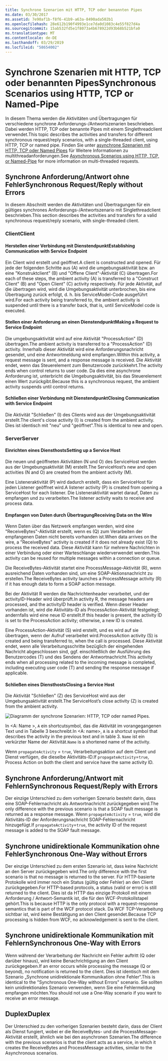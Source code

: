 ```yaml
---
title: Synchrone Szenarien mit HTTP, TCP oder benannten Pipes
ms.date: 03/30/2017
ms.assetid: 7e90af1b-f8f6-41b9-a63a-8490ada502b1
ms.openlocfilehash: 28e612b190f4993e1ce7da0d1083c4e55f827d4a
ms.sourcegitcommit: 15ab532fd5e1f8073a4b678922d93b68b521bfa0
ms.translationtype: MT
ms.contentlocale: de-DE
ms.lasthandoff: 03/29/2019
ms.locfileid: "58654002"
---
```

# <a name="synchronous-scenarios-using-http-tcp-or-named-pipe"></a><span data-ttu-id="19857-102">Synchrone Szenarien mit HTTP, TCP oder benannten Pipes</span><span class="sxs-lookup"><span data-stu-id="19857-102">Synchronous Scenarios using HTTP, TCP or Named-Pipe</span></span>
<span data-ttu-id="19857-103">In diesem Thema werden die Aktivitäten und Übertragungen für verschiedene synchrone Anforderungs-/Antwortszenarien beschrieben. Dabei werden HTTP, TCP oder benannte Pipes mit einem Singlethreadclient verwendet.</span><span class="sxs-lookup"><span data-stu-id="19857-103">This topic describes the activities and transfers for different synchronous request/reply scenarios, with a single-threaded client, using HTTP, TCP or named pipe.</span></span> <span data-ttu-id="19857-104">Finden Sie unter [asynchrone Szenarien mit HTTP, TCP oder Named Pipes](../../../../../docs/framework/wcf/diagnostics/tracing/asynchronous-scenarios-using-http-tcp-or-named-pipe.md) für Weitere Informationen zu multithreadanforderungen.</span><span class="sxs-lookup"><span data-stu-id="19857-104">See [Asynchronous Scenarios using HTTP, TCP, or Named-Pipe](../../../../../docs/framework/wcf/diagnostics/tracing/asynchronous-scenarios-using-http-tcp-or-named-pipe.md) for more information on multi-threaded requests.</span></span>  
  
## <a name="synchronous-requestreply-without-errors"></a><span data-ttu-id="19857-105">Synchrone Anforderung/Antwort ohne Fehler</span><span class="sxs-lookup"><span data-stu-id="19857-105">Synchronous Request/Reply without Errors</span></span>  
 <span data-ttu-id="19857-106">In diesem Abschnitt werden die Aktivitäten und Übertragungen für ein gültiges synchrones Anforderungs-/Antwortszenario mit Singlethreadclient beschrieben.</span><span class="sxs-lookup"><span data-stu-id="19857-106">This section describes the activities and transfers for a valid synchronous request/reply scenario, with single-threaded client.</span></span>  
  
### <a name="client"></a><span data-ttu-id="19857-107">Client</span><span class="sxs-lookup"><span data-stu-id="19857-107">Client</span></span>  
  
#### <a name="establishing-communication-with-service-endpoint"></a><span data-ttu-id="19857-108">Herstellen einer Verbindung mit Dienstendpunkt</span><span class="sxs-lookup"><span data-stu-id="19857-108">Establishing Communication with Service Endpoint</span></span>  
 <span data-ttu-id="19857-109">Ein Client wird erstellt und geöffnet.</span><span class="sxs-lookup"><span data-stu-id="19857-109">A client is constructed and opened.</span></span> <span data-ttu-id="19857-110">Für jede der folgenden Schritte aus (A) wird die umgebungsaktivität bzw. an eine "Konstruktclient" (B) und "Offene Client"-Aktivität (C) übertragen.</span><span class="sxs-lookup"><span data-stu-id="19857-110">For each of these steps, the ambient activity (A) is transferred to a "Construct Client" (B) and "Open Client" (C) activity respectively.</span></span> <span data-ttu-id="19857-111">Für jede Aktivität, auf die übertragen wird, wird die Umgebungsaktivität unterbrochen, bis eine Übertragung zurück erfolgt, d. h. bis ServiceModel-Code ausgeführt wird.</span><span class="sxs-lookup"><span data-stu-id="19857-111">For each activity being transferred to, the ambient activity is suspended until there is a transfer back, that is, until ServiceModel code is executed.</span></span>  
  
#### <a name="making-a-request-to-service-endpoint"></a><span data-ttu-id="19857-112">Stellen einer Anforderung an einen Dienstendpunkt</span><span class="sxs-lookup"><span data-stu-id="19857-112">Making a Request to Service Endpoint</span></span>  
 <span data-ttu-id="19857-113">Die umgebungsaktivität wird auf eine Aktivität "ProcessAction" (D) übertragen.</span><span class="sxs-lookup"><span data-stu-id="19857-113">The ambient activity is transferred to a "ProcessAction" (D) activity.</span></span> <span data-ttu-id="19857-114">Innerhalb dieser Aktivität wird eine Anforderungsnachricht gesendet, und eine Antwortmeldung wird empfangen.</span><span class="sxs-lookup"><span data-stu-id="19857-114">Within this activity, a request message is sent, and a response message is received.</span></span> <span data-ttu-id="19857-115">Die Aktivität endet, wenn das Steuerelement zum Benutzercode zurückkehrt.</span><span class="sxs-lookup"><span data-stu-id="19857-115">The activity ends when control returns to user code.</span></span> <span data-ttu-id="19857-116">Da dies eine asynchrone Anforderung ist, unterbricht die Umgebungsaktivität, bis das Steuerelement einen Wert zurückgibt.</span><span class="sxs-lookup"><span data-stu-id="19857-116">Because this is a synchronous request, the ambient activity suspends until control returns.</span></span>  
  
#### <a name="closing-communication-with-service-endpoint"></a><span data-ttu-id="19857-117">Schließen einer Verbindung mit Dienstendpunkt</span><span class="sxs-lookup"><span data-stu-id="19857-117">Closing Communication with Service Endpoint</span></span>  
 <span data-ttu-id="19857-118">Die Aktivität "Schließen" (I) des Clients wird aus der Umgebungsaktivität erstellt.</span><span class="sxs-lookup"><span data-stu-id="19857-118">The client's close activity (I) is created from the ambient activity.</span></span> <span data-ttu-id="19857-119">Dies ist identisch mit "neu" und "geöffnet".</span><span class="sxs-lookup"><span data-stu-id="19857-119">This is identical to new and open.</span></span>  
  
### <a name="server"></a><span data-ttu-id="19857-120">Server</span><span class="sxs-lookup"><span data-stu-id="19857-120">Server</span></span>  
  
#### <a name="setting-up-a-service-host"></a><span data-ttu-id="19857-121">Einrichten eines Diensthosts</span><span class="sxs-lookup"><span data-stu-id="19857-121">Setting up a Service Host</span></span>  
 <span data-ttu-id="19857-122">Die neuen und geöffneten Aktivitäten (N und O) des ServiceHost werden aus der Umgebungsaktivität (M) erstellt.</span><span class="sxs-lookup"><span data-stu-id="19857-122">The ServiceHost’s new and open activities (N and O) are created from the ambient activity (M).</span></span>  
  
 <span data-ttu-id="19857-123">Eine Listeneraktivität (P) wird dadurch erstellt, dass ein ServiceHost für jeden Listener geöffnet wird.</span><span class="sxs-lookup"><span data-stu-id="19857-123">A listener activity (P) is created from opening a ServiceHost for each listener.</span></span> <span data-ttu-id="19857-124">Die Listeneraktivität wartet darauf, Daten zu empfangen und zu verarbeiten.</span><span class="sxs-lookup"><span data-stu-id="19857-124">The listener activity waits to receive and process data.</span></span>  
  
#### <a name="receiving-data-on-the-wire"></a><span data-ttu-id="19857-125">Empfangen von Daten durch Übertragung</span><span class="sxs-lookup"><span data-stu-id="19857-125">Receiving Data on the Wire</span></span>  
 <span data-ttu-id="19857-126">Wenn Daten über das Netzwerk empfangen werden, wird eine "ReceiveBytes"-Aktivität erstellt, wenn es (Q) zum Verarbeiten der empfangenen Daten nicht bereits vorhanden ist.</span><span class="sxs-lookup"><span data-stu-id="19857-126">When data arrives on the wire, a "ReceiveBytes" activity is created if it does not already exist (Q) to process the received data.</span></span> <span data-ttu-id="19857-127">Diese Aktivität kann für mehrere Nachrichten in einer Verbindung oder einer Warteschlange wiederverwendet werden.</span><span class="sxs-lookup"><span data-stu-id="19857-127">This activity can be reused for multiple messages within a connection or queue.</span></span>  
  
 <span data-ttu-id="19857-128">Die ReceiveBytes-Aktivität startet eine ProcessMessage-Aktivität (R), wenn ausreichend Daten vorhanden sind, um eine SOAP-Aktionsnachricht zu erstellen.</span><span class="sxs-lookup"><span data-stu-id="19857-128">The ReceiveBytes activity launches a ProcessMessage activity (R) if it has enough data to form a SOAP action message.</span></span>  
  
 <span data-ttu-id="19857-129">Bei der Aktivität R werden die Nachrichtenheader verarbeitet, und der activityID-Header wird überprüft.</span><span class="sxs-lookup"><span data-stu-id="19857-129">In activity R, the message headers are processed, and the activityID header is verified.</span></span> <span data-ttu-id="19857-130">Wenn dieser Header vorhanden ist, wird die Aktivitäts-ID als ProcessAction-Aktivität festgelegt; andernfalls wird eine neue ID erstellt.</span><span class="sxs-lookup"><span data-stu-id="19857-130">If this header is present, the activity ID is set to the ProcessAction activity; otherwise, a new ID is created.</span></span>  
  
 <span data-ttu-id="19857-131">Eine ProcessAction-Aktivität (S) wird erstellt, und es wird auf sie übertragen, wenn der Aufruf verarbeitet wird.</span><span class="sxs-lookup"><span data-stu-id="19857-131">ProcessAction activity (S) is created and being transferred to, when the call is processed.</span></span> <span data-ttu-id="19857-132">Diese Aktivität endet, wenn alle Verarbeitungsschritte bezüglich der eingehenden Nachricht abgeschlossen sind, ggf. einschließlich der Ausführung des Benutzercodes (T) und des Sendens der Antwortnachricht.</span><span class="sxs-lookup"><span data-stu-id="19857-132">This activity ends when all processing related to the incoming message is completed, including executing user code (T) and sending the response message if applicable.</span></span>  
  
#### <a name="closing-a-service-host"></a><span data-ttu-id="19857-133">Schließen eines Diensthosts</span><span class="sxs-lookup"><span data-stu-id="19857-133">Closing a Service Host</span></span>  
 <span data-ttu-id="19857-134">Die Aktivität "Schließen" (Z) des ServiceHost wird aus der Umgebungsaktivität erstellt.</span><span class="sxs-lookup"><span data-stu-id="19857-134">The ServiceHost’s close activity (Z) is created from the ambient activity.</span></span>  
  
 ![Diagramm der synchrone Szenarien: HTTP, TCP oder named Pipes.](./media/synchronous-scenarios-using-http-tcp-or-named-pipe/synchronous-scenario-http-tcp-named-pipes.gif)  
  
 <span data-ttu-id="19857-136">In \<A: Name >, `A` ein shortcutsymbol, das die Aktivität im vorangegangenen Text und in Tabelle 3 beschreibt.</span><span class="sxs-lookup"><span data-stu-id="19857-136">In \<A: name>, `A` is a shortcut symbol that describes the activity in the previous text and in table 3.</span></span> <span data-ttu-id="19857-137">`Name` ist ein verkürzter Name der Aktivität.</span><span class="sxs-lookup"><span data-stu-id="19857-137">`Name` is a shortened name of the activity.</span></span>  
  
 <span data-ttu-id="19857-138">Wenn `propagateActivity` = `true`, Verarbeitungsaktion auf dem Client und Dienst verfügen, die dieselbe Aktivitäts-ID.</span><span class="sxs-lookup"><span data-stu-id="19857-138">If `propagateActivity`=`true`, Process Action on both the client and service have the same activity ID.</span></span>  
  
## <a name="synchronous-requestreply-with-errors"></a><span data-ttu-id="19857-139">Synchrone Anforderung/Antwort mit Fehlern</span><span class="sxs-lookup"><span data-stu-id="19857-139">Synchronous Request/Reply with Errors</span></span>  
 <span data-ttu-id="19857-140">Der einzige Unterschied zu dem vorherigen Szenario besteht darin, dass eine SOAP-Fehlernachricht als Antwortnachricht zurückgegeben wird.</span><span class="sxs-lookup"><span data-stu-id="19857-140">The only difference with the previous scenario is that a SOAP fault message is returned as a response message.</span></span> <span data-ttu-id="19857-141">Wenn `propagateActivity` = `true`, wird die Aktivitäts-ID der Anforderungsnachricht SOAP-Fehlernachricht hinzugefügt.</span><span class="sxs-lookup"><span data-stu-id="19857-141">If `propagateActivity`=`true`, the activity ID of the request message is added to the SOAP fault message.</span></span>  
  
## <a name="synchronous-one-way-without-errors"></a><span data-ttu-id="19857-142">Synchrone unidirektionale Kommunikation ohne Fehler</span><span class="sxs-lookup"><span data-stu-id="19857-142">Synchronous One-Way without Errors</span></span>  
 <span data-ttu-id="19857-143">Der einzige Unterschied zu dem ersten Szenario ist, dass keine Nachricht an den Server zurückgegeben wird.</span><span class="sxs-lookup"><span data-stu-id="19857-143">The only difference with the first scenario is that no message is returned to the server.</span></span> <span data-ttu-id="19857-144">Für HTTP-basierte Protokolle wird immer noch ein Status (gültig oder Fehler) an den Client zurückgegeben.</span><span class="sxs-lookup"><span data-stu-id="19857-144">For HTTP-based protocols, a status (valid or error) is still returned to the client.</span></span> <span data-ttu-id="19857-145">Dies ist da HTTP das einzige Protokoll mit einem Anforderung / Antwort-Semantik ist, die für den WCF-Protokollstapel gehört.</span><span class="sxs-lookup"><span data-stu-id="19857-145">This is because HTTP is the only protocol with a request-response semantics that is part of the WCF protocol stack.</span></span> <span data-ttu-id="19857-146">Da WCF TCP-Verarbeitung sichtbar ist, wird keine Bestätigung an den Client gesendet.</span><span class="sxs-lookup"><span data-stu-id="19857-146">Because TCP processing is hidden from WCF, no acknowledgement is sent to the client.</span></span>  
  
## <a name="synchronous-one-way-with-errors"></a><span data-ttu-id="19857-147">Synchrone unidirektionale Kommunikation mit Fehlern</span><span class="sxs-lookup"><span data-stu-id="19857-147">Synchronous One-Way with Errors</span></span>  
 <span data-ttu-id="19857-148">Wenn während der Verarbeitung der Nachricht ein Fehler auftritt (Q oder darüber hinaus), wird keine Benachrichtigung an den Client zurückgegeben.</span><span class="sxs-lookup"><span data-stu-id="19857-148">If an error occurs while processing the message (Q or beyond), no notification is returned to the client.</span></span> <span data-ttu-id="19857-149">Dies ist identisch mit dem Szenario „Synchrone unidirektionale Kommunikation ohne Fehler“.</span><span class="sxs-lookup"><span data-stu-id="19857-149">This is identical to the "Synchronous One-Way without Errors" scenario.</span></span> <span data-ttu-id="19857-150">Sie sollten kein unidirektionales Szenario verwenden, wenn Sie eine Fehlermeldung empfangen möchten.</span><span class="sxs-lookup"><span data-stu-id="19857-150">You should not use a One-Way scenario if you want to receive an error message.</span></span>  
  
## <a name="duplex"></a><span data-ttu-id="19857-151">Duplex</span><span class="sxs-lookup"><span data-stu-id="19857-151">Duplex</span></span>  
 <span data-ttu-id="19857-152">Der Unterschied zu den vorherigen Szenarien besteht darin, dass der Client als Dienst fungiert, wobei er die ReceiveBytes- und die ProcessMessage-Aktivität erstellt, ähnlich wie bei den asynchronen Szenarien.</span><span class="sxs-lookup"><span data-stu-id="19857-152">The difference with the previous scenarios is that the client acts as a service, in which it creates the ReceiveBytes and ProcessMessage activities, similar to the Asynchronous scenarios.</span></span>
